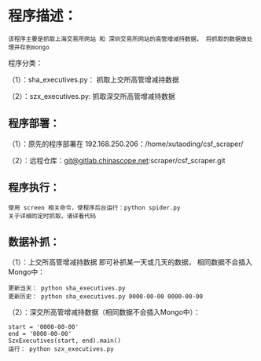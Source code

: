 程序描述：
============
    该程序主要是抓取上海交易所网站 和 深圳交易所网站的高管增减持数据， 将抓取的数据做处理并存到mongo
    
    
程序分类：

（1）：sha_executives.py：   抓取上交所高管增减持数据

（2）：szx_executives.py:    抓取深交所高管增减持数据
    
程序部署：
---------
（1）：原先的程序部署在 192.168.250.206：/home/xutaoding/csf_scraper/

（2）：远程仓库：git@gitlab.chinascope.net:scraper/csf_scraper.git


程序执行：
--------
    使用 screen 相关命令，使程序后台运行：python spider.py
    关于详细的定时抓取，请详看代码
    
    
数据补抓：
---------
（1）：上交所高管增减持数据 即可补抓某一天或几天的数据， 相同数据不会插入Mongo中：

    更新当天： python sha_executives.py
    更新历史： python sha_executives.py 0000-00-00 0000-00-00

（2）：深交所高管增减持数据（相同数据不会插入Mongo中）：

    start = '0000-00-00'
    end = '0000-00-00'
    SzxExecutives(start, end).main()
    运行： python szx_executives.py

    

    
